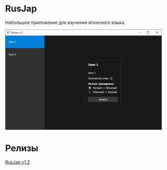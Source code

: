 # RusJap
Небольшое приложение для изучения японского языка.

![preview](preview.jpg)

# Релизы
[RusJap v1.2](https://github.com/SpaceCalc/rusjap/releases/download/v1.2/rusjap-v1.2.zip)
